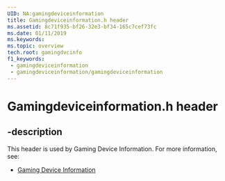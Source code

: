 ```yaml
---
UID: NA:gamingdeviceinformation
title: Gamingdeviceinformation.h header
ms.assetid: 8c71f935-bf26-32e3-bf34-165c7cef73fc
ms.date: 01/11/2019
ms.keywords: 
ms.topic: overview
tech.root: gamingdvcinfo
f1_keywords:
 - gamingdeviceinformation
 - gamingdeviceinformation/gamingdeviceinformation
---
```


# Gamingdeviceinformation.h header


## -description

This header is used by Gaming Device Information. For more information, see:

- [Gaming Device Information](../_gamingdvcinfo/index.md)

